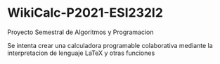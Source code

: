 # WikiCalc-P2021-ESI232I2
 Proyecto Semestral de Algoritmos y Programacion

Se intenta crear una calculadora programable colaborativa mediante la interpretacion de lenguaje LaTeX y otras funciones